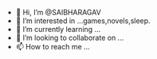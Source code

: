 - 👋 Hi, I’m @SAIBHARAGAV
- 👀 I’m interested in ...games,novels,sleep.
- 🌱 I’m currently learning ...
- 💞️ I’m looking to collaborate on ...
- 📫 How to reach me ...

<!---
SAIBHARAGAV/SAIBHARAGAV is a ✨ special ✨ repository because its `README.md` (this file) appears on your GitHub profile.
You can click the Preview link to take a look at your changes.
--->

